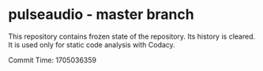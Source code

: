 # pulseaudio - master branch

This repository contains frozen state of the repository.
Its history is cleared. It is used only for static code
analysis with Codacy.

Commit Time: 1705036359